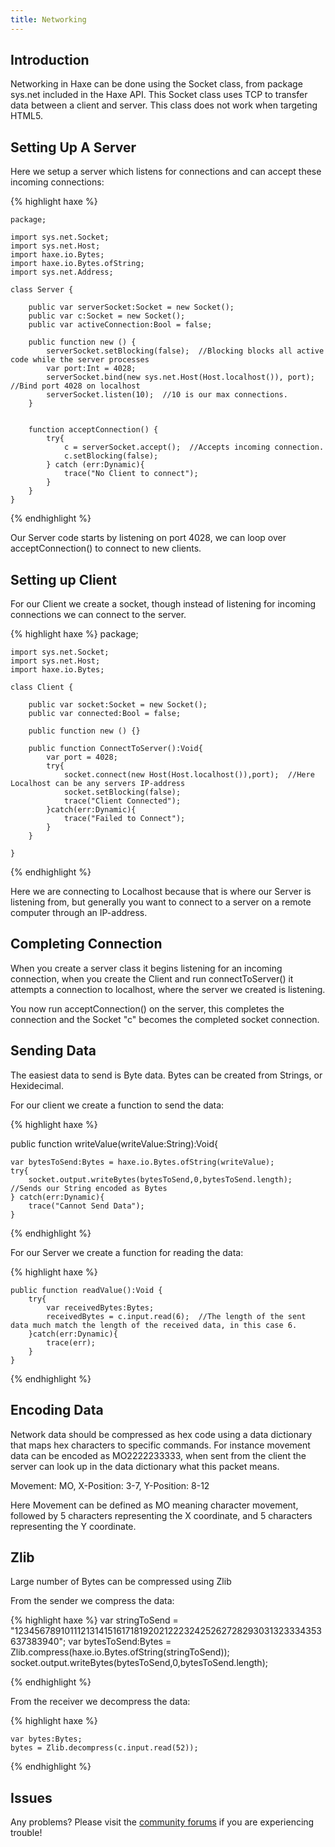 ```yaml
---
title: Networking
---
```


## Introduction

Networking in Haxe can be done using the Socket class, from package sys.net included in the Haxe API.  This Socket class uses TCP to transfer data between a client and server.  This class does not work when targeting HTML5.

## Setting Up A Server

Here we setup a server which listens for connections and can accept these incoming connections:

{% highlight haxe %}

	package;

	import sys.net.Socket;
	import sys.net.Host;
	import haxe.io.Bytes;
	import haxe.io.Bytes.ofString;
	import sys.net.Address;

	class Server {

		public var serverSocket:Socket = new Socket();
		public var c:Socket = new Socket();
		public var activeConnection:Bool = false;
		
		public function new () {   
			serverSocket.setBlocking(false);  //Blocking blocks all active code while the server processes
			var port:Int = 4028;
			serverSocket.bind(new sys.net.Host(Host.localhost()), port);  //Bind port 4028 on localhost
			serverSocket.listen(10);  //10 is our max connections.
		}
		
		
		function acceptConnection() {
			try{
				c = serverSocket.accept();  //Accepts incoming connection.
				c.setBlocking(false);
			} catch (err:Dynamic){
				trace("No Client to connect");
			}
		}
	}

{% endhighlight %}

Our Server code starts by listening on port 4028, we can loop over acceptConnection() to connect to new clients.

## Setting up Client

For our Client we create a socket, though instead of listening for incoming connections we can connect to the server.

{% highlight haxe %}
	package;

	import sys.net.Socket;
	import sys.net.Host;
	import haxe.io.Bytes;

	class Client {
		
		public var socket:Socket = new Socket();
		public var connected:Bool = false;
		
		public function new () {}
		
		public function ConnectToServer():Void{
			var port = 4028;
			try{
				socket.connect(new Host(Host.localhost()),port);  //Here Localhost can be any servers IP-address
				socket.setBlocking(false);
				trace("Client Connected");
			}catch(err:Dynamic){
				trace("Failed to Connect");
			}
		}
		
	}
{% endhighlight %}

Here we are connecting to Localhost because that is where our Server is listening from, but generally you want to connect to a server on a remote computer through an IP-address.

## Completing Connection

When you create a server class it begins listening for an incoming connection, when you create the Client and run connectToServer() it attempts a connection to localhost, where the server we created is listening.

You now run acceptConnection() on the server, this completes the connection and the Socket "c" becomes the completed socket connection.

## Sending Data

The easiest data to send is Byte data.  Bytes can be created from Strings, or Hexidecimal.

For our client we create a function to send the data:

{% highlight haxe %}

public function writeValue(writeValue:String):Void{
		
    var bytesToSend:Bytes = haxe.io.Bytes.ofString(writeValue);
	try{
		socket.output.writeBytes(bytesToSend,0,bytesToSend.length);  //Sends our String encoded as Bytes
	} catch(err:Dynamic){
		trace("Cannot Send Data");
	}
		
{% endhighlight %}

For our Server we create a function for reading the data:

{% highlight haxe %}

    public function readValue():Void {
        try{
            var receivedBytes:Bytes;
            receivedBytes = c.input.read(6);  //The length of the sent data much match the length of the received data, in this case 6.
        }catch(err:Dynamic){
            trace(err);
        }
    }
		
{% endhighlight %}


## Encoding Data

Network data should be compressed as hex code using a data dictionary that maps hex characters to specific commands.  For instance movement data can be encoded as MO2222233333, when sent from the client the server can look up in the data dictionary what this packet means.

Movement: MO, X-Position: 3-7, Y-Position: 8-12

Here Movement can be defined as MO meaning character movement, followed by 5 characters representing the X coordinate, and 5 characters representing the Y coordinate.

## Zlib

Large number of Bytes can be compressed using Zlib

From the sender we compress the data:

{% highlight haxe %}
	var stringToSend = "12345678910111213141516171819202122232425262728293031323334353637383940";
    var bytesToSend:Bytes = Zlib.compress(haxe.io.Bytes.ofString(stringToSend));
    socket.output.writeBytes(bytesToSend,0,bytesToSend.length);

{% endhighlight %}

From the receiver we decompress the data:

{% highlight haxe %}

    var bytes:Bytes;
    bytes = Zlib.decompress(c.input.read(52));

{% endhighlight %}

## Issues

Any problems? Please visit the [community forums](http://community.openfl.org) if you are experiencing trouble!
